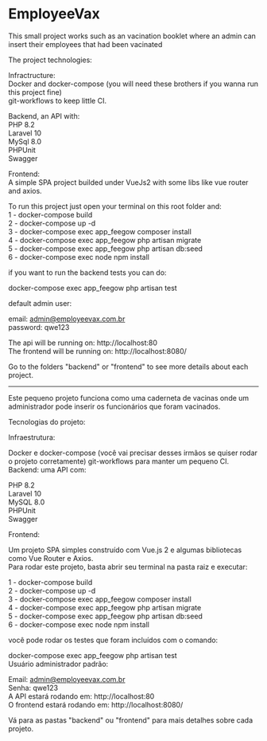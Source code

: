 # EmployeeVax

This small project works such as an vacination booklet where an admin can insert their employees that had been vacinated

The project technologies:<br>

Infractructure: <br>
Docker and docker-compose (you will need these brothers if you wanna run this project fine)<br>
git-workflows to keep little CI.

Backend, an API with:<br>
PHP 8.2<br>
Laravel 10<br>
MySql 8.0<br>
PHPUnit<br>
Swagger<br>

Frontend: <br>
A simple SPA project builded under VueJs2 with some libs like vue router and axios.<br>

To run this project just open your terminal on this root folder and:<br>
1 - docker-compose build<br>
2 - docker-compose up -d<br>
3 - docker-compose exec app_feegow composer install<br>
4 - docker-compose exec app_feegow php artisan migrate<br>
5 - docker-compose exec app_feegow php artisan db:seed<br>
6 - docker-compose exec node npm install<br>

if you want to run the backend tests you can do:<br>

docker-compose exec app_feegow php artisan test <br>

default admin user: <br>

email: admin@employeevax.com.br<br>
password: qwe123<br>


The api will be running on: http://localhost:80  <br>
The frontend will be running on: http://localhost:8080/ <br>

Go to the folders "backend" or "frontend" to see more details about each project. <br>
********************************************************************************
Este pequeno projeto funciona como uma caderneta de vacinas onde um administrador pode inserir os funcionários que foram vacinados.<br>

Tecnologias do projeto:<br>

Infraestrutura:<br>

Docker e docker-compose (você vai precisar desses irmãos se quiser rodar o projeto corretamente)
git-workflows para manter um pequeno CI. <br>
Backend: uma API com:<br>

PHP 8.2<br>
Laravel 10<br>
MySQL 8.0<br>
PHPUnit<br>
Swagger<br>


Frontend:<br>

Um projeto SPA simples construído com Vue.js 2 e algumas bibliotecas como Vue Router e Axios.<br>
Para rodar este projeto, basta abrir seu terminal na pasta raiz e executar:<br>

1 - docker-compose build<br>
2 - docker-compose up -d<br>
3 - docker-compose exec app_feegow composer install<br>
4 - docker-compose exec app_feegow php artisan migrate<br>
5 - docker-compose exec app_feegow php artisan db:seed<br>
6 - docker-compose exec node npm install<br>

você pode rodar os testes que foram incluídos com o comando:<br>

docker-compose exec app_feegow php artisan test <br>
Usuário administrador padrão:<br>

Email: admin@employeevax.com.br<br>
Senha: qwe123<br>
A API estará rodando em: http://localhost:80<br>
O frontend estará rodando em: http://localhost:8080/<br>

Vá para as pastas "backend" ou "frontend" para mais detalhes sobre cada projeto.<br>